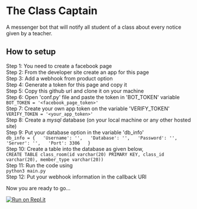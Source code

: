 # The Class Captain
A messenger bot that will notify all student of a class about every notice given by a teacher.

## How to setup
Step 1: You need to create a facebook page  
Step 2: From the developer site create an app for this page  
Step 3: Add a webhook from product option  
Step 4: Generate a token for this page and copy it  
Step 5: Copy this github url and clone it on your machine  
Step 6: Open 'conf.py' file and paste the token in 'BOT_TOKEN' variable  
`BOT_TOKEN = '<facebook_page_token>'`  
Step 7: Create your own app token on the variable 'VERIFY_TOKEN'  
`VERIFY_TOKEN = '<your_app_token>'`  
Step 8: Create a *mysql* database (on your local machine or any other hosted site)  
Step 9: Put your database option in the variable 'db_info'  
`db_info = {  
		'Username': '',  
		'Database': '',  
		'Password': '',  
		'Server': '',  
		'Port': 3306  
	}`  
Step 10: Create a table into the database as given below,  
`CREATE TABLE class_room(id varchar(20) PRIMARY KEY, class_id varchar(20), member_type varchar(20))`  
Step 11: Run the code using  
`python3 main.py`  
Step 12: Put your webhook information in the callback URl  

Now you are ready to go...


[![Run on Repl.it](https://repl.it/badge/github/ikbal-nayem/class-captain)](https://repl.it/github/ikbal-nayem/class-captain)